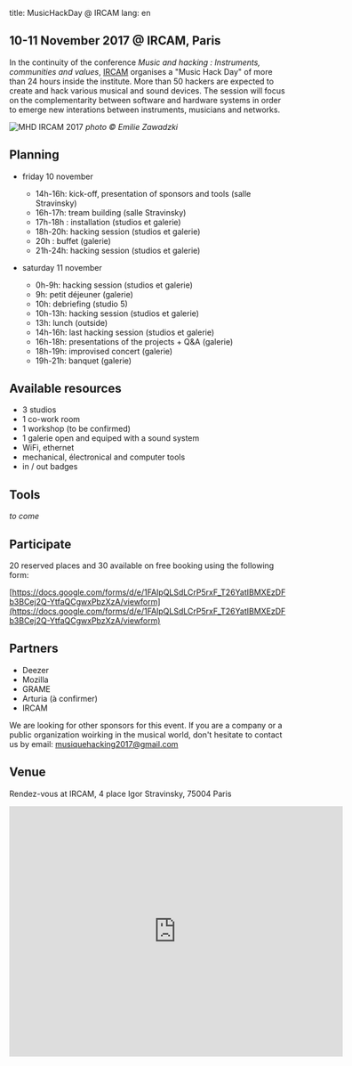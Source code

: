 title: MusicHackDay @ IRCAM
lang: en

## 10-11 November 2017 @ IRCAM, Paris

In the continuity of the conference *Music and hacking : Instruments, communities and values*, [IRCAM](https://www.ircam.fr) organises a "Music Hack Day" of more than 24 hours inside the institute. More than 50 hackers are expected to create and hack various musical and sound devices. The session will focus on the complementarity between software and hardware systems in order to emerge new interations between instruments, musicians and networks.

![MHD IRCAM 2017]({filename}/images/music_hack_day-edit-1024.jpg)
*photo &copy; Emilie Zawadzki*

## Planning

- friday 10 november
    - 14h-16h: kick-off, presentation of sponsors and tools (salle Stravinsky)
    - 16h-17h:  tream building (salle Stravinsky)
    - 17h-18h : installation (studios et galerie)
    - 18h-20h: hacking session (studios et galerie)
    - 20h : buffet (galerie)
    - 21h-24h: hacking session (studios et galerie)

- saturday 11 november
    - 0h-9h: hacking session (studios et galerie)
    - 9h: petit déjeuner (galerie)
    - 10h: debriefing (studio 5)
    - 10h-13h: hacking session (studios et galerie)
    - 13h: lunch (outside)
    - 14h-16h: last hacking session (studios et galerie)
    - 16h-18h: presentations of the projects + Q&A (galerie)
    - 18h-19h: improvised concert (galerie)
    - 19h-21h: banquet (galerie)

## Available resources

- 3 studios
- 1 co-work room
- 1 workshop (to be confirmed)
- 1 galerie open and equiped with a sound system
- WiFi, ethernet
- mechanical, électronical and computer tools
- in / out badges

## Tools

*to come*

## Participate

20 reserved places and 30 available on free booking using the following form:

[https://docs.google.com/forms/d/e/1FAIpQLSdLCrP5rxF_T26YatIBMXEzDFb3BCej2Q-YtfaQCgwxPbzXzA/viewform](https://docs.google.com/forms/d/e/1FAIpQLSdLCrP5rxF_T26YatIBMXEzDFb3BCej2Q-YtfaQCgwxPbzXzA/viewform)


## Partners

- Deezer
- Mozilla
- GRAME
- Arturia (à confirmer)
- IRCAM

We are looking for other sponsors for this event. If you are a company or a public organization woirking in the musical world, don't hesitate to contact us by email: [musiquehacking2017@gmail.com](mailto:musiquehacking2017@gmail.com)


## Venue

Rendez-vous at IRCAM, 4 place Igor Stravinsky, 75004 Paris

<iframe src="https://www.google.com/maps/embed?pb=!1m18!1m12!1m3!1d2624.912432932615!2d2.3492199514773824!3d48.859880179186064!2m3!1f0!2f0!3f0!3m2!1i1024!2i768!4f13.1!3m3!1m2!1s0x47e66e1c3dd0b877%3A0xe54b44663bd2e7ff!2sIrcam!5e0!3m2!1sfr!2sfr!4v1504602059757" width="600" height="450" frameborder="0" style="border:0" allowfullscreen></iframe>

